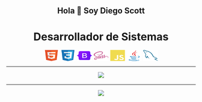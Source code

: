 <div class="header" align="center">
    <img src="https://cdn.dribbble.com/users/1732368/screenshots/6553872/web_developer.gif" alt=""width="55%">
    <h2 align="center">Hola 👋 Soy Diego Scott</h2>
    <h1 align="center">Desarrollador de Sistemas</h1>
    
  <img align="center" alt="CSS" height="30" width="40" src="https://raw.githubusercontent.com/devicons/devicon/master/icons/html5/html5-original.svg">
  <img align="center" alt="CSS" height="30" width="40" src="https://raw.githubusercontent.com/devicons/devicon/master/icons/css3/css3-original.svg">
  <img align="center" alt="CSS" height="30" width="40" src="https://raw.githubusercontent.com/devicons/devicon/master/icons/bootstrap/bootstrap-original.svg">
  <img align="center" alt="CSS" height="30" width="40" src="https://raw.githubusercontent.com/devicons/devicon/master/icons/sass/sass-original.svg">
  <img align="center" alt="Js" height="30" width="40" src="https://raw.githubusercontent.com/devicons/devicon/master/icons/javascript/javascript-plain.svg">
  <img align="center" alt="Js" height="30" width="40" src="https://raw.githubusercontent.com/devicons/devicon/master/icons/java/java-original.svg">
  <img align="center" alt="Js" height="30" width="40" src="https://raw.githubusercontent.com/devicons/devicon/master/icons/mysql/mysql-original.svg">
 
   <hr>
    
<div>
   <img height="200" src="https://github-readme-stats.vercel.app/api/top-langs/?username=2003scott&layout=compact&theme=tokyonight">
    <hr>
   <img height="200" src="https://github-readme-stats.vercel.app/api?username=2003scott&theme=tokyonight&show_icons=true">
   
 </div>

<!--
**2003scott/2003scott** is a ✨ _special_ ✨ repository because its `README.md` (this file) appears on your GitHub profile.

Here are some ideas to get you started:

- 🔭 I’m currently working on ...
- 🌱 I’m currently learning ...
- 👯 I’m looking to collaborate on ...
- 🤔 I’m looking for help with ...
- 💬 Ask me about ...
- 📫 How to reach me: ...
- 😄 Pronouns: ...
- ⚡ Fun fact: ...
-->
